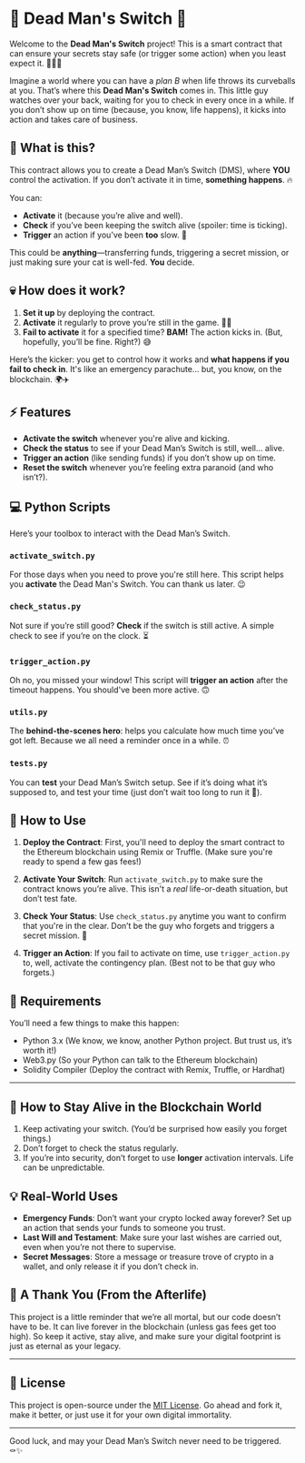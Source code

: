 # 🚨 Dead Man's Switch 🚨

Welcome to the **Dead Man's Switch** project! This is a smart contract that can ensure your secrets stay safe (or trigger some action) when you least expect it. 🕵️‍♂️✨

Imagine a world where you can have a *plan B* when life throws its curveballs at you. That’s where this **Dead Man's Switch** comes in. This little guy watches over your back, waiting for you to check in every once in a while. If you don’t show up on time (because, you know, life happens), it kicks into action and takes care of business.

## 👻 What is this?

This contract allows you to create a Dead Man’s Switch (DMS), where **YOU** control the activation. If you don’t activate it in time, **something happens**. 🔥

You can:
- **Activate** it (because you’re alive and well).
- **Check** if you’ve been keeping the switch alive (spoiler: time is ticking).
- **Trigger** an action if you’ve been **too** slow. 😬

This could be **anything**—transferring funds, triggering a secret mission, or just making sure your cat is well-fed. **You** decide.

## 💀 How does it work?

1. **Set it up** by deploying the contract.
2. **Activate** it regularly to prove you’re still in the game. 🏃‍♂️
3. **Fail to activate** it for a specified time? **BAM!** The action kicks in. (But, hopefully, you’ll be fine. Right?) 😅

Here’s the kicker: you get to control how it works and **what happens if you fail to check in**. It's like an emergency parachute... but, you know, on the blockchain. 🌍✈️

## ⚡ Features

- **Activate the switch** whenever you're alive and kicking.
- **Check the status** to see if your Dead Man’s Switch is still, well... alive.
- **Trigger an action** (like sending funds) if you don’t show up on time.
- **Reset the switch** whenever you’re feeling extra paranoid (and who isn’t?).

## 💻 Python Scripts

Here’s your toolbox to interact with the Dead Man’s Switch.

### `activate_switch.py`

For those days when you need to prove you're still here. This script helps you **activate** the Dead Man's Switch. You can thank us later. 😉

### `check_status.py`

Not sure if you’re still good? **Check** if the switch is still active. A simple check to see if you’re on the clock. ⏳

### `trigger_action.py`

Oh no, you missed your window! This script will **trigger an action** after the timeout happens. You should've been more active. 🙃

### `utils.py`

The **behind-the-scenes hero**: helps you calculate how much time you’ve got left. Because we all need a reminder once in a while. ⏰

### `tests.py`

You can **test** your Dead Man’s Switch setup. See if it’s doing what it’s supposed to, and test your time (just don’t wait too long to run it 😬).

## 🚀 How to Use

1. **Deploy the Contract**: First, you'll need to deploy the smart contract to the Ethereum blockchain using Remix or Truffle. (Make sure you're ready to spend a few gas fees!)
   
2. **Activate Your Switch**: Run `activate_switch.py` to make sure the contract knows you’re alive. This isn't a *real* life-or-death situation, but don’t test fate.

3. **Check Your Status**: Use `check_status.py` anytime you want to confirm that you're in the clear. Don’t be the guy who forgets and triggers a secret mission. 🤫

4. **Trigger an Action**: If you fail to activate on time, use `trigger_action.py` to, well, activate the contingency plan. (Best not to be that guy who forgets.)

## 🔑 Requirements

You’ll need a few things to make this happen:

- Python 3.x (We know, we know, another Python project. But trust us, it’s worth it!)
- Web3.py (So your Python can talk to the Ethereum blockchain)
- Solidity Compiler (Deploy the contract with Remix, Truffle, or Hardhat)

---

## 📖 How to Stay Alive in the Blockchain World

1. Keep activating your switch. (You’d be surprised how easily you forget things.)
2. Don’t forget to check the status regularly.
3. If you’re into security, don’t forget to use **longer** activation intervals. Life can be unpredictable. 

## 💡 Real-World Uses

- **Emergency Funds**: Don’t want your crypto locked away forever? Set up an action that sends your funds to someone you trust.
- **Last Will and Testament**: Make sure your last wishes are carried out, even when you’re not there to supervise.
- **Secret Messages**: Store a message or treasure trove of crypto in a wallet, and only release it if you don’t check in.

## 🎉 A Thank You (From the Afterlife)

This project is a little reminder that we’re all mortal, but our code doesn’t have to be. It can live forever in the blockchain (unless gas fees get too high). So keep it active, stay alive, and make sure your digital footprint is just as eternal as your legacy.

---

## 📄 License

This project is open-source under the [MIT License](https://opensource.org/licenses/MIT). Go ahead and fork it, make it better, or just use it for your own digital immortality.

---

Good luck, and may your Dead Man’s Switch never need to be triggered. ⚰️✨
